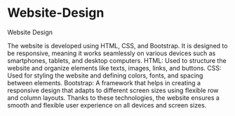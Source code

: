 # Website-Design
Website Design
<p>
  The website is developed using HTML, CSS, and Bootstrap. It is designed to be responsive, meaning it works seamlessly on various devices such as smartphones, tablets, and desktop computers.
HTML: Used to structure the website and organize elements like texts, images, links, and buttons.
CSS: Used for styling the website and defining colors, fonts, and spacing between elements.
Bootstrap: A framework that helps in creating a responsive design that adapts to different screen sizes using flexible row and column layouts.
Thanks to these technologies, the website ensures a smooth and flexible user experience on all devices and screen sizes.
</p>
